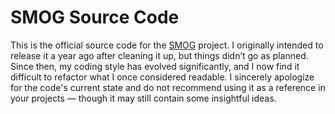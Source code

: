 # SMOG Source Code
This is the official source code for the [SMOG]() project. I originally intended to release it a year ago after cleaning it up, but things didn’t go as planned. Since then, my coding style has evolved significantly, and I now find it difficult to refactor what I once considered readable. I sincerely apologize for the code's current state and do not recommend using it as a reference in your projects — though it may still contain some insightful ideas.